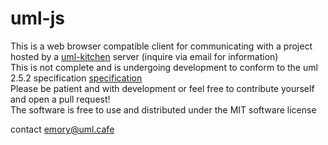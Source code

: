 # uml-js

This is a web browser compatible client for communicating with a project hosted by a [uml-kitchen](https://github.com/nemears/uml-kitchen) server (inquire via email for information)  
This is not complete and is undergoing development to conform to the uml 2.5.2 specification [specification](https://www.omg.org/spec/UML/2.5.1/PDF)  
Please be patient and with development or feel free to contribute yourself and open a pull request!  
The software is free to use and distributed under the MIT software license

contact emory@uml.cafe